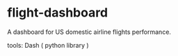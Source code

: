 # flight-dashboard
A dashboard for US domestic airline flights performance.

tools: Dash ( python library )
